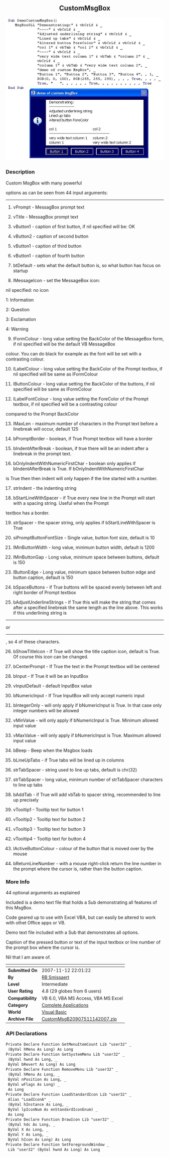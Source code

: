 ﻿<div align="center">

## CustomMsgBox

<img src="PIC2006421162253709.jpg">
</div>

### Description

Custom MsgBox with many powerful

options as can be seen from 44 input arguments:

----

1. vPrompt - MessagBox prompt text

2. vTitle - MessagBox prompt text

3. vButton1 - caption of first button, if nil specified will be: OK

4. vButton2 - caption of second button

5. vButton1 - caption of third button

6. vButton1 - caption of fourth button

7. btDefault - sets what the default button is, so what button has focus on startup

8. lMessageIcon - set the MessageBox icon:

nil specified: no icon

1: Information

2: Question

3: Exclamation

4: Warning

9. lFormColour - long value setting the BackColor of the MessageBox form, if nil specified will be the default VB MessageBox

colour. You can do black for example as the font will be set with a contrasting colour.

10. lLabelColour - long value setting the BackColor of the Prompt textbox, if nil specified will be same as lFormColour

11. lButtonColour - long value setting the BackColor of the buttons, if nil specified will be same as lFormColour

12. lLabelFontColour - long value setting the ForeColor of the Prompt textbox, if nil specified will be a contrasting colour

compared to the Prompt BackColor

13. lMaxLen - maximum number of characters in the Prompt text before a linebreak will occur, default 125

14. bPromptBorder - boolean, if True Prompt textbox will have a border

15. bIndentAfterBreak - boolean, if true there will be an indent after a linebreak in the prompt text.

16. bOnlyIndentWithNumericFirstChar - boolean only applies if bIndentAfterBreak is True. If bOnlyIndentWithNumericFirstChar

is True then then indent will only happen if the line started with a number.

17. strIndent - the indenting string

18. bStartLineWithSpacer - if True every new line in the Prompt will start with a spacing string. Useful when the Prompt

textbox has a border.

19. strSpacer - the spacer string, only applies if bStartLineWithSpacer is True

20. siPromptButtonFontSize - Single value, button font size, default is 10

21. lMinButtonWidth - long value, minimum button width, default is 1200

22. lMinButtonGap - Long value, minimum space between buttons, default is 150

23. lButtonEdge - Long value, minimum space between button edge and button caption, default is 150

24. bSpaceButtons - if True buttons will be spaced evenly between left and right border of Prompt textbox

25. bAdjustUnderlineStrings - if True this will make the string that comes after a specified linebreak the same length as the line above. This works if this underlining string is 

----

or 

----

, so 4 of these characters.

26. bShowTitleIcon - if True will show the title caption icon, default is True. Of course this icon can be changed.

27. bCenterPrompt - If True the text in the Prompt textbox will be centered

28. bInput - If True it will be an InputBox

29. vInputDefault - default InputBox value

30. bNumericInput - If True InputBox will only accept numeric input

31. bIntegerOnly - will only apply if bNumericInput is True. In that case only integer numbers will be allowed

32. vMinValue - will only apply if bNumericInput is True. Minimum allowed input value

33. vMaxValue - will only apply if bNumericInput is True. Maximum allowed input value

34. bBeep - Beep when the Msgbox loads

35. bLineUpTabs - if True tabs will be lined up in columns

36. strTabSpacer - string used to line up tabs, default is chr(32)

37. strTabSpacer - long value, minimum number of strTabSpacer characters to line up tabs

38. bAddTab - if True will add vbTab to spacer string, recommended to line up precisely

39. vTooltip1 - Tooltip text for button 1

40. vTooltip2 - Tooltip text for button 2

41. vTooltip3 - Tooltip text for button 3

42. vTooltip4 - Tooltip text for button 4

43. lActiveButtonColour - colour of the button that is moved over by the mouse

44. bReturnLineNumber - with a mouse right-click return the line number in the prompt where the cursor is, rather than the button caption.
 
### More Info
 
44 optional arguments as explained

Included is a demo text file that holds a Sub demonstrating all features of this MsgBox.

Code geared up to use with Excel VBA, but can easily be altered to work with othet Office apps or VB.

Demo text file included with a Sub that demonstrates all options.

Caption of the pressed button or text of the input textbox or line number of the prompt box where the cursor is.

Nil that I am aware of.


<span>             |<span>
---                |---
**Submitted On**   |2007-11-12 22:01:22
**By**             |[RB Smissaert](https://github.com/Planet-Source-Code/PSCIndex/blob/master/ByAuthor/rb-smissaert.md)
**Level**          |Intermediate
**User Rating**    |4.8 (29 globes from 6 users)
**Compatibility**  |VB 6\.0, VBA MS Access, VBA MS Excel
**Category**       |[Complete Applications](https://github.com/Planet-Source-Code/PSCIndex/blob/master/ByCategory/complete-applications__1-27.md)
**World**          |[Visual Basic](https://github.com/Planet-Source-Code/PSCIndex/blob/master/ByWorld/visual-basic.md)
**Archive File**   |[CustomMsgB20907511142007\.zip](https://github.com/Planet-Source-Code/rb-smissaert-custommsgbox__1-65065/archive/master.zip)

### API Declarations

```
Private Declare Function GetMenuItemCount Lib "user32" _
 (ByVal hMenu As Long) As Long
Private Declare Function GetSystemMenu Lib "user32" _
 (ByVal hwnd As Long, _
 ByVal bRevert As Long) As Long
Private Declare Function RemoveMenu Lib "user32" _
 (ByVal hMenu As Long, _
 ByVal nPosition As Long, _
 ByVal wFlags As Long) _
 As Long
Private Declare Function LoadStandardIcon Lib "user32" _
 Alias "LoadIconA" _
 (ByVal hInstance As Long, _
 ByVal lpIconNum As enStandardIconEnum) _
 As Long
Private Declare Function DrawIcon Lib "user32" _
 (ByVal hdc As Long, _
 ByVal X As Long, _
 ByVal Y As Long, _
 ByVal hIcon As Long) As Long
Private Declare Function SetForegroundWindow _
 Lib "user32" (ByVal hwnd As Long) As Long
```





